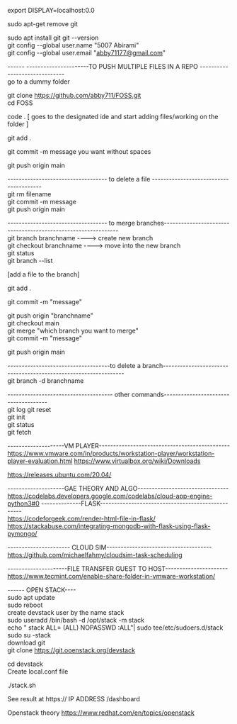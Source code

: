 

export DISPLAY=localhost:0.0

sudo apt-get remove git

sudo apt install git
git --version<br>
git config --global user.name "5007 Abirami"<br>
git config --global user.email "abby71177@gmail.com"<br>

------ ----------------------TO PUSH MULTIPLE FILES IN A REPO ------------------------------<br>
go to a dummy folder

git clone https://github.com/abby711/FOSS.git <br>
cd FOSS

code .
 [ goes to the designated ide and start adding files/working on the folder ]

git add .

git commit -m message you want without spaces

git push origin main

----------------------------------- to delete a file ---------------------------------------<br>
git rm filename <br>
git commit -m message <br>
git push origin main <br>

----------------------------------- to merge branches--------------------------------------------------------------<br>
git branch branchname  ----> create new branch<br>
git checkout branchname   ----> move into the new branch<br>
git status<br>
git branch --list<br>

[add a file to the branch]

git add .

git commit -m "message"

git push origin "branchname" <br>
git checkout main<br>
git merge "which branch you want to merge"<br>
git commit -m "message"<br>

git push origin main<br>

------------------------------------to delete a branch----------------------------------------------------------------<br>
git branch -d branchname

------------------------------------- other commands-------------------------------------<br>
git log
git reset<br>
git init <br>
git status <br>
git fetch




--------------------VM PLAYER----------------------------------------------<br>
https://www.vmware.com/in/products/workstation-player/workstation-player-evaluation.html
https://www.virtualbox.org/wiki/Downloads

https://releases.ubuntu.com/20.04/

--------------------GAE THEORY AND ALGO--------------------------------<br>
https://codelabs.developers.google.com/codelabs/cloud-app-engine-python3#0
--------------FLASK--------------------------------------------------<br>
https://codeforgeek.com/render-html-file-in-flask/
https://stackabuse.com/integrating-mongodb-with-flask-using-flask-pymongo/

---------------------- CLOUD SIM-------------------------------------<br>
https://github.com/michaelfahmy/cloudsim-task-scheduling


---------------------FILE TRANSFER GUEST TO HOST----------------------<br>
https://www.tecmint.com/enable-share-folder-in-vmware-workstation/

------ OPEN STACK----<br>
sudo apt update<br>
sudo reboot <br>
create devstack user by the name stack <br>
sudo useradd /bin/bash -d /opt/stack -m stack<br>
echo " stack ALL= (ALL) NOPASSWD :ALL"| sudo tee/etc/sudoers.d/stack <br>
sudo su -stack <br>
download git <br>
git clone https://git.ooenstack.org/devstack <br>

cd devstack <br>
Create local.conf file

./stack.sh

See result at https:// IP ADDRESS /dashboard 


Openstack theory
https://www.redhat.com/en/topics/openstack




